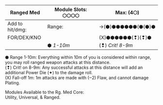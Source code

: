 
| Ranged Med      | Module Slots: ⬡⬡⬡⬡ | Max: (4⬡)        |
| --------------- | ------------------ | ---------------- |
| Add to hit/dmg: | Range:             | →(⬢)⬢⬢⬢⬢⬢⬢(⬢(⬢)⬢ |
| FOR/DEX/KNO     |                    | (X)⬢⬢⬢⬢⬢⬢(❢)(❢)⬢ |
|                 | ⬢ *1-10m*          | (❢) *Crit! 8-9m* |
⬢ Range 1-10m: Everything within 10m of you is considered within range, you may roll ranged weapon attacks at this distance.  
(❢) Crit! on 8-9m: Any successful attacks at this distance will add an additional Power Die (✦) to the damage roll.  
(X) Fall-off 1m: 1m attacks are made with (‒2) Flaw, and cannot damage Plating.
 
Modules Available to the Rg. Med Core:  
Utility, Universal, & Ranged.